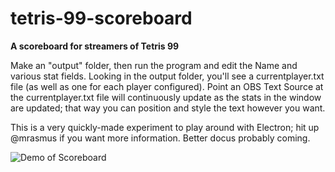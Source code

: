 # tetris-99-scoreboard

**A scoreboard for streamers of Tetris 99**

Make an "output" folder, then run the program and edit the Name and various stat fields. Looking in the output folder, you'll see a currentplayer.txt file (as well as one for each player configured). Point an OBS Text Source at the currentplayer.txt file will continuously update as the stats in the window are updated; that way you can position and style the text however you want.

This is a very quickly-made experiment to play around with Electron; hit up @mrasmus if you want more information. Better docus probably coming.

![Demo of Scoreboard](https://i.mrasm.us/t99-scoreboard-demo-1.png)
